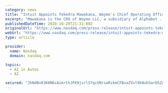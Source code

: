 ```yaml
---
category: news
title: "Intuit Appoints Tekedra Mawakana, Waymo's Chief Operating Officer, to Board of Directors"
excerpt: "Mawakana is the COO of Waymo LLC, a subsidiary of Alphabet ... policy related to commerce and advanced applications of artificial intelligence and machine learning. “Tekedra has a deep ..."
publishedDateTime: 2020-10-20T21:31:00Z
originalUrl: "https://www.nasdaq.com/press-release/intuit-appoints-tekedra-mawakana-waymos-chief-operating-officer-to-board-of-directors"
webUrl: "https://www.nasdaq.com/press-release/intuit-appoints-tekedra-mawakana-waymos-chief-operating-officer-to-board-of-directors"
type: article

provider:
  name: Nasdaq
  domain: nasdaq.com

topics:
  - AI in Autos
  - AI

secured: "JhNdBn03K0N6sAimrthJFK9jsrlS7qcVNrswRzkmCFBvaZVsl9kNuhSarE6ZeCrnmZHKGm3VRFnzTBToGX3+aUo580iPbU1jN51fAiefTVAE8FM8JD5IRKNSqXG3JxYLOCE7BGBrkhcy8rApJiL4O8NBZaGTS5F2YMTvvy57O0K3q0NBN5W4iBRG9cUGV2oYpzZW8qCEwjKA8RJN67Qwz4EfBQXWh5RBNF2a++wkrVCP/vZM/Lba1Fk4d0mJTrElQD2Vu8/ToYDSvSkIzJRVIAkyOsIY8qnnb85eUavP1PTBwKmxg+sPFcn+MwDrVpHiTTeq5Shb06ZaV70V6sf4KEKUrNWaBBt7SLxR8glKGjg=;XfdyJCdJfY/xVo1yaUZQ7A=="
---
```



